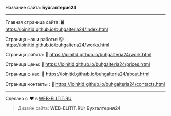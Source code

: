 Название сайта: **Бухгалтерия24**

------------

Главная страница сайта: 🖥️ https://ioinitid.github.io/buhgalteria24/index.html

Страница наши работы: 🐱 https://ioinitid.github.io/buhgalteria24/works.html

Страница работа: 🌳 https://ioinitid.github.io/buhgalteria24/work.html

Страница цены: 🦊 https://ioinitid.github.io/buhgalteria24/prices.html

Страница о нас: 📝 https://ioinitid.github.io/buhgalteria24/about.html

Страница контакты : 🐧 https://ioinitid.github.io/buhgalteria24/contacts.html

------------

Сделано с ❤️ в [WEB-ELITIT.RU](https://www.web-elitit.ru "Web-elitit.ru")
> Дизайн сайта: **WEB-ELITIT.RU: Бухгалтерия24**
